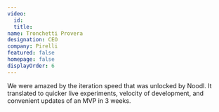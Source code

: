 ```yaml
---
video:
  id:
  title:
name: Tronchetti Provera
designation: CEO
company: Pirelli
featured: false
homepage: false
displayOrder: 6
---
```


We were amazed by the iteration speed that was unlocked by Noodl. It translated to quicker live experiments, velocity of development, and convenient updates of an MVP in 3 weeks.
